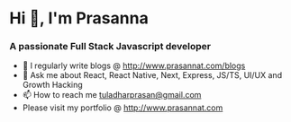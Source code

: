 # Hi 👋, I'm Prasanna

### A passionate Full Stack Javascript developer

- 📝 I regularly write blogs @ http://www.prasannat.com/blogs
- 💬 Ask me about React, React Native, Next, Express, JS/TS, UI/UX and Growth Hacking
- 📫 How to reach me tuladharprasan@gmail.com
- Please visit my portfolio @ http://www.prasannat.com
